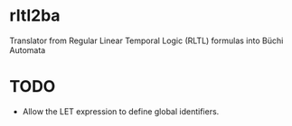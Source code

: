 rltl2ba
=======

Translator from Regular Linear Temporal Logic (RLTL) formulas into Büchi Automata


TODO
====
* Allow the LET expression to define global identifiers.
